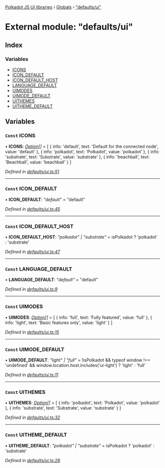 [Polkadot JS UI libraries](../README.md) › [Globals](../globals.md) › ["defaults/ui"](_defaults_ui_.md)

# External module: "defaults/ui"

## Index

### Variables

* [ICONS](_defaults_ui_.md#const-icons)
* [ICON_DEFAULT](_defaults_ui_.md#const-icon_default)
* [ICON_DEFAULT_HOST](_defaults_ui_.md#const-icon_default_host)
* [LANGUAGE_DEFAULT](_defaults_ui_.md#const-language_default)
* [UIMODES](_defaults_ui_.md#const-uimodes)
* [UIMODE_DEFAULT](_defaults_ui_.md#const-uimode_default)
* [UITHEMES](_defaults_ui_.md#const-uithemes)
* [UITHEME_DEFAULT](_defaults_ui_.md#const-uitheme_default)

## Variables

### `Const` ICONS

• **ICONS**: *[Option](_types_.md#option)[]* = [
  {
    info: 'default',
    text: 'Default for the connected node',
    value: 'default'
  },
  {
    info: 'polkadot',
    text: 'Polkadot',
    value: 'polkadot'
  },
  {
    info: 'substrate',
    text: 'Substrate',
    value: 'substrate'
  },
  {
    info: 'beachball',
    text: 'Beachball',
    value: 'beachball'
  }
]

*Defined in [defaults/ui.ts:51](https://github.com/polkadot-js/ui/blob/6c55f6ea/packages/ui-settings/src/defaults/ui.ts#L51)*

___

### `Const` ICON_DEFAULT

• **ICON_DEFAULT**: *"default"* = "default"

*Defined in [defaults/ui.ts:45](https://github.com/polkadot-js/ui/blob/6c55f6ea/packages/ui-settings/src/defaults/ui.ts#L45)*

___

### `Const` ICON_DEFAULT_HOST

• **ICON_DEFAULT_HOST**: *"polkadot" | "substrate"* = isPolkadot
  ? 'polkadot'
  : 'substrate'

*Defined in [defaults/ui.ts:47](https://github.com/polkadot-js/ui/blob/6c55f6ea/packages/ui-settings/src/defaults/ui.ts#L47)*

___

### `Const` LANGUAGE_DEFAULT

• **LANGUAGE_DEFAULT**: *"default"* = "default"

*Defined in [defaults/ui.ts:9](https://github.com/polkadot-js/ui/blob/6c55f6ea/packages/ui-settings/src/defaults/ui.ts#L9)*

___

### `Const` UIMODES

• **UIMODES**: *[Option](_types_.md#option)[]* = [
  {
    info: 'full',
    text: 'Fully featured',
    value: 'full'
  },
  {
    info: 'light',
    text: 'Basic features only',
    value: 'light'
  }
]

*Defined in [defaults/ui.ts:15](https://github.com/polkadot-js/ui/blob/6c55f6ea/packages/ui-settings/src/defaults/ui.ts#L15)*

___

### `Const` UIMODE_DEFAULT

• **UIMODE_DEFAULT**: *"light" | "full"* = !isPolkadot && typeof window !== 'undefined' && window.location.host.includes('ui-light')
  ? 'light'
  : 'full'

*Defined in [defaults/ui.ts:11](https://github.com/polkadot-js/ui/blob/6c55f6ea/packages/ui-settings/src/defaults/ui.ts#L11)*

___

### `Const` UITHEMES

• **UITHEMES**: *[Option](_types_.md#option)[]* = [
  {
    info: 'polkadot',
    text: 'Polkadot',
    value: 'polkadot'
  },
  {
    info: 'substrate',
    text: 'Substrate',
    value: 'substrate'
  }
]

*Defined in [defaults/ui.ts:32](https://github.com/polkadot-js/ui/blob/6c55f6ea/packages/ui-settings/src/defaults/ui.ts#L32)*

___

### `Const` UITHEME_DEFAULT

• **UITHEME_DEFAULT**: *"polkadot" | "substrate"* = isPolkadot
  ? 'polkadot'
  : 'substrate'

*Defined in [defaults/ui.ts:28](https://github.com/polkadot-js/ui/blob/6c55f6ea/packages/ui-settings/src/defaults/ui.ts#L28)*
